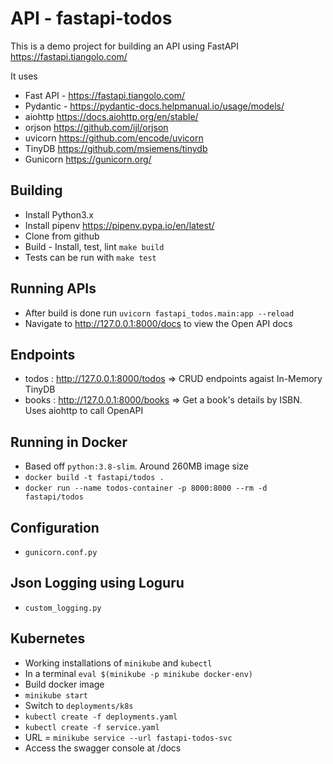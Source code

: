 # API - fastapi-todos

This is a demo project for building an API using FastAPI https://fastapi.tiangolo.com/

It uses

- Fast API - https://fastapi.tiangolo.com/
- Pydantic - https://pydantic-docs.helpmanual.io/usage/models/
- aiohttp https://docs.aiohttp.org/en/stable/
- orjson https://github.com/ijl/orjson
- uvicorn https://github.com/encode/uvicorn
- TinyDB https://github.com/msiemens/tinydb
- Gunicorn https://gunicorn.org/

## Building

- Install Python3.x
- Install pipenv https://pipenv.pypa.io/en/latest/
- Clone from github
- Build - Install, test, lint `make build`
- Tests can be run with `make test`

## Running APIs

- After build is done run `uvicorn fastapi_todos.main:app --reload`
- Navigate to http://127.0.0.1:8000/docs to view the Open API docs

## Endpoints

- todos : http://127.0.0.1:8000/todos => CRUD endpoints agaist In-Memory TinyDB
- books : http://127.0.0.1:8000/books => Get a book's details by ISBN. Uses aiohttp to call OpenAPI

## Running in Docker

- Based off `python:3.8-slim`. Around 260MB image size
- `docker build -t fastapi/todos . `
- `docker run --name todos-container -p 8000:8000 --rm -d fastapi/todos`

## Configuration

- `gunicorn.conf.py`

## Json Logging using Loguru

- `custom_logging.py`

## Kubernetes

- Working installations of `minikube` and `kubectl`
- In a terminal `eval $(minikube -p minikube docker-env)`
- Build docker image
- `minikube start`
- Switch to `deployments/k8s`
- `kubectl create -f deployments.yaml`
- `kubectl create -f service.yaml`
- URL = `minikube service --url fastapi-todos-svc`
- Access the swagger console at <URL>/docs
